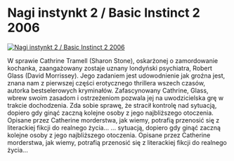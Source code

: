 Nagi instynkt 2 / Basic Instinct 2 2006 
=============
[![Nagi instynkt 2 / Basic Instinct 2 2006 ](http://vidos.pl/images/player.gif)](http://vidos.pl/nagi-instynkt-2-basic-instinct-2-2006)

 W sprawie Cathrine Tramell (Sharon Stone), oskarżonej o zamordowanie kochanka, zaangażowany zostaje uznany londyński psychiatra, Robert Glass (David Morrissey). Jego zadaniem jest udowodnienie jak groźna jest, znana nam z pierwszej części erotycznego thrillera wszech czasów, autorka bestselerowych kryminałów. Zafascynowany Cathrine, Glass, wbrew swoim zasadom i ostrzeżeniom pozwala jej na uwodzicielska grę w trakcie dochodzenia. Zda sobie sprawę, że stracił kontrolę nad sytuacją, dopiero gdy ginąć zaczną kolejne osoby z jego najbliższego otoczenia. Opisane przez Catherine morderstwa, jak wiemy, potrafią przenosić się z literackiej fikcji do realnego życia...  ... sytuacją, dopiero gdy ginąć zaczną kolejne osoby z jego najbliższego otoczenia. Opisane przez Catherine morderstwa, jak wiemy, potrafią przenosić się z literackiej fikcji do realnego życia...

